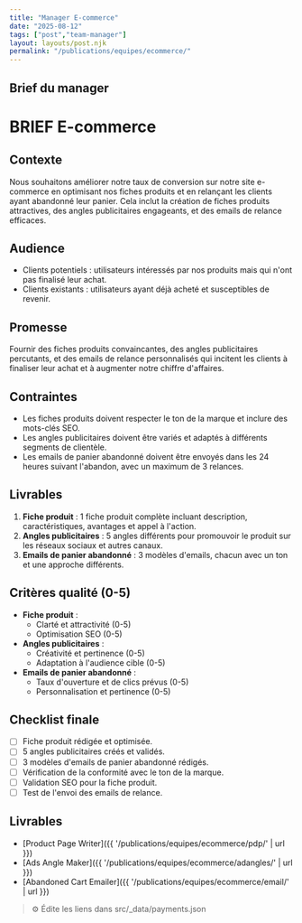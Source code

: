 ```yaml
---
title: "Manager E-commerce"
date: "2025-08-12"
tags: ["post","team-manager"]
layout: layouts/post.njk
permalink: "/publications/equipes/ecommerce/"
---
```

## Brief du manager

# BRIEF E-commerce

## Contexte
Nous souhaitons améliorer notre taux de conversion sur notre site e-commerce en optimisant nos fiches produits et en relançant les clients ayant abandonné leur panier. Cela inclut la création de fiches produits attractives, des angles publicitaires engageants, et des emails de relance efficaces.

## Audience
- Clients potentiels : utilisateurs intéressés par nos produits mais qui n'ont pas finalisé leur achat.
- Clients existants : utilisateurs ayant déjà acheté et susceptibles de revenir.

## Promesse
Fournir des fiches produits convaincantes, des angles publicitaires percutants, et des emails de relance personnalisés qui incitent les clients à finaliser leur achat et à augmenter notre chiffre d'affaires.

## Contraintes
- Les fiches produits doivent respecter le ton de la marque et inclure des mots-clés SEO.
- Les angles publicitaires doivent être variés et adaptés à différents segments de clientèle.
- Les emails de panier abandonné doivent être envoyés dans les 24 heures suivant l'abandon, avec un maximum de 3 relances.

## Livrables
1. **Fiche produit** : 1 fiche produit complète incluant description, caractéristiques, avantages et appel à l'action.
2. **Angles publicitaires** : 5 angles différents pour promouvoir le produit sur les réseaux sociaux et autres canaux.
3. **Emails de panier abandonné** : 3 modèles d'emails, chacun avec un ton et une approche différents.

## Critères qualité (0-5)
- **Fiche produit** : 
  - Clarté et attractivité (0-5)
  - Optimisation SEO (0-5)
- **Angles publicitaires** : 
  - Créativité et pertinence (0-5)
  - Adaptation à l'audience cible (0-5)
- **Emails de panier abandonné** : 
  - Taux d'ouverture et de clics prévus (0-5)
  - Personnalisation et pertinence (0-5)

## Checklist finale
- [ ] Fiche produit rédigée et optimisée.
- [ ] 5 angles publicitaires créés et validés.
- [ ] 3 modèles d'emails de panier abandonné rédigés.
- [ ] Vérification de la conformité avec le ton de la marque.
- [ ] Validation SEO pour la fiche produit.
- [ ] Test de l'envoi des emails de relance.

## Livrables
- [Product Page Writer]({{ '/publications/equipes/ecommerce/pdp/' | url }})
- [Ads Angle Maker]({{ '/publications/equipes/ecommerce/adangles/' | url }})
- [Abandoned Cart Emailer]({{ '/publications/equipes/ecommerce/email/' | url }})

> ⚙️ Édite les liens dans src/_data/payments.json

